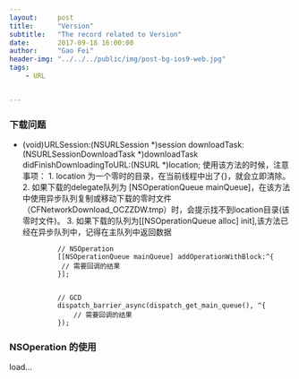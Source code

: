 ```yaml
---
layout:     post
title:      "Version"
subtitle:   "The record related to Version"
date:       2017-09-18 16:00:00
author:     "Gao Fei"
header-img: "../../../public/img/post-bg-ios9-web.jpg"
tags:
    - URL


---
```



### 下载问题
- (void)URLSession:(NSURLSession *)session
      downloadTask:(NSURLSessionDownloadTask *)downloadTask didFinishDownloadingToURL:(NSURL *)location;
      使用该方法的时候，注意事项：
      1. location 为一个零时的目录，在当前线程中出了{}，就会立即清除。
      2. 如果下载的delegate队列为 [NSOperationQueue mainQueue]，在该方法中使用异步队列复制或移动下载的零时文件（CFNetworkDownload_OCZZDW.tmp）时，会提示找不到location目录(该零时文件)。
      3. 如果下载的队列为[[NSOperationQueue alloc] init],该方法已经在异步队列中，记得在主队列中返回数据
			
			
```
			// NSOperation
			[[NSOperationQueue mainQueue] addOperationWithBlock:^{
       		 // 需要回调的结果
    		}];
    		
```
    		
```
			// GCD
			dispatch_barrier_async(dispatch_get_main_queue(), ^{
        		// 需要回调的结果
    		});
```

### NSOperation 的使用
load...



